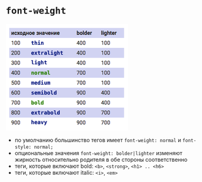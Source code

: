 # `font-weight`

![font-weight](./data/font-weight.png)

- по умолчанию большинство тегов имеет `font-weight: normal` и `font-style: normal;`
- опциональные значения `font-weight: bolder|lighter` изменяют жирность относительно родителя в обе стороны соответственно
- теги, которые включают bold: `<b>`, `<strong>`, `<h1> .. <h6>`
- теги, которые включают italic: `<i>`, `<em>`
